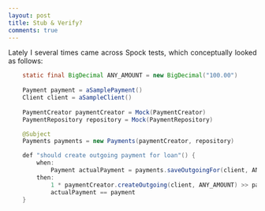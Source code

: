 ```yaml
---
layout: post
title: Stub & Verify?
comments: true
---
```


<p style="text-align:justify;">
Lately I several times came across Spock tests, which conceptually looked as follows:
</p>

```java
    static final BigDecimal ANY_AMOUNT = new BigDecimal("100.00")
    
    Payment payment = aSamplePayment()
    Client client = aSampleClient()
    
    PaymentCreator paymentCreator = Mock(PaymentCreator)
    PaymentRepository repository = Mock(PaymentRepository)

    @Subject
    Payments payments = new Payments(paymentCreator, repository)

    def "should create outgoing payment for loan"() {
        when:
            Payment actualPayment = payments.saveOutgoingFor(client, ANY_AMOUNT)
        then:
            1 * paymentCreator.createOutgoing(client, ANY_AMOUNT) >> payment
            actualPayment == payment
    }
```


